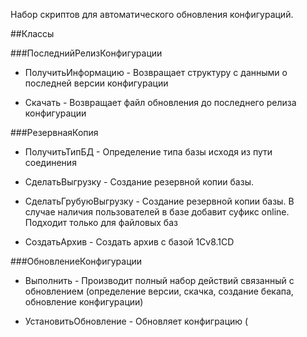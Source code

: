 Набор скриптов для автоматического обновления конфигураций.

##Классы

###ПоследнийРелизКонфигурации

  - ПолучитьИнформацию - Возвращает структуру с данными о последней версии конфигурации
  
  - Скачать - Возвращает файл обновления до последнего релиза конфигурации

###РезервнаяКопия

  - ПолучитьТипБД - Определение типа базы исходя из пути соединения
  
  - СделатьВыгрузку - Создание резервной копии базы.
  
  - СделатьГрубуюВыгрузку - Создание резервной копии базы. В случае наличия пользователей в базе добавит суфикс online. Подходит только для файловых баз

  - СоздатьАрхив - Создать архив с базой 1Cv8.1CD

###ОбновлениеКонфигурации

  - Выполнить - Производит полный набор действий связанный с обновлением (определение версии, скачка, создание бекапа, обновление конфигурации)
  
  - УстановитьОбновление - Обновляет конфиграцию (
